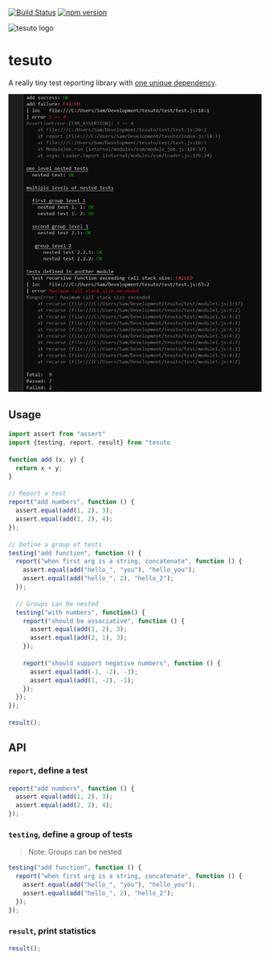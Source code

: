 [![Build Status](https://travis-ci.org/dgellow/tesuto.svg)](https://travis-ci.org/dgellow/tesuto) [![npm version](https://badge.fury.io/js/tesuto.svg)](https://badge.fury.io/js/tesuto)

![tesuto logo](http://i.imgur.com/orh29FB.png)

# tesuto

A really tiny test reporting library with [one unique dependency](https://github.com/dgellow/neocolor/).

![console output example](assets/screenshot.png)

## Usage

```typescript
import assert from "assert"
import {testing, report, result} from "tesuto

function add (x, y) {
  return x + y;
}

// Report a test
report("add numbers", function () {
  assert.equal(add(1, 2), 3);
  assert.equal(add(2, 2), 4);
});

// Define a group of tests
testing("add function", function () {
  report("when first arg is a string, concatenate", function () {
    assert.equal(add("hello_", "you"), "hello_you");
    assert.equal(add("hello_", 2), "hello_2");
  });

  // Groups can be nested
  testing("with numbers", function() {
    report("should be associative", function () {
      assert.equal(add(1, 2), 3);
      assert.equal(add(2, 1), 3);
    });

    report("should support negative numbers", function () {
      assert.equal(add(-1, -2), -3);
      assert.equal(add(1, -2), -1);
    });
  });
});

result();
```

## API
### `report`, define a test

```typescript
report("add numbers", function () {
  assert.equal(add(1, 2), 3);
  assert.equal(add(2, 2), 4);
});
```

### `testing`, define a group of tests

> Note: Groups can be nested

```typescript
testing("add function", function () {
  report("when first arg is a string, concatenate", function () {
    assert.equal(add("hello_", "you"), "hello_you");
    assert.equal(add("hello_", 2), "hello_2");
  });
});
```

### `result`, print statistics

```typescript
result();
```
